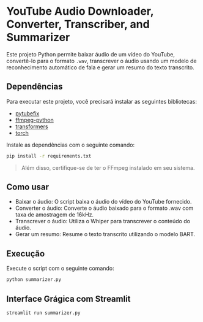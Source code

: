 # YouTube Audio Downloader, Converter, Transcriber, and Summarizer

Este projeto Python permite baixar áudio de um vídeo do YouTube, convertê-lo para o formato `.wav`, transcrever o áudio usando um modelo de reconhecimento automático de fala e gerar um resumo do texto transcrito.

## Dependências

Para executar este projeto, você precisará instalar as seguintes bibliotecas:

- [pytubefix](https://pypi.org/project/pytubefix/)
- [ffmpeg-python](https://pypi.org/project/ffmpeg-python/)
- [transformers](https://huggingface.co/transformers/)
- [torch](https://pytorch.org/get-started/locally/)

Instale as dependências com o seguinte comando:

```bash
pip install -r requirements.txt
````

> Além disso, certifique-se de ter o FFmpeg instalado em seu sistema.

## Como usar
+ Baixar o áudio: O script baixa o áudio do vídeo do YouTube fornecido.
+ Converter o áudio: Converte o áudio baixado para o formato .wav com taxa de amostragem de 16kHz.
+ Transcrever o áudio: Utiliza o Whiper para transcrever o conteúdo do áudio.
+ Gerar um resumo: Resume o texto transcrito utilizando o modelo BART.

## Execução
Execute o script com o seguinte comando:

````bash
python summarizer.py
```` 
## Interface Grágica com Streamlit

````bash
streamlit run summarizer.py
